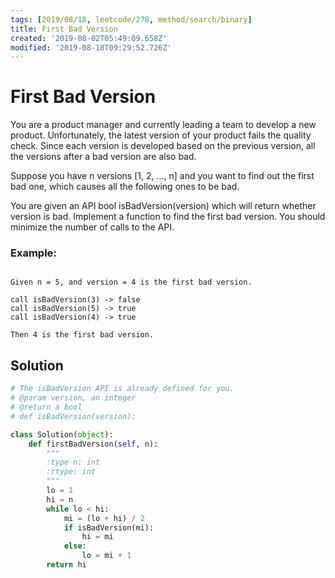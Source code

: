 ```yaml
---
tags: [2019/08/18, leetcode/278, method/search/binary]
title: First Bad Version
created: '2019-08-02T05:49:09.658Z'
modified: '2019-08-18T09:29:52.726Z'
---
```


# First Bad Version

You are a product manager and currently leading a team to develop a new product. Unfortunately, the latest version of your product fails the quality check. Since each version is developed based on the previous version, all the versions after a bad version are also bad.

Suppose you have n versions [1, 2, ..., n] and you want to find out the first bad one, which causes all the following ones to be bad.

You are given an API bool isBadVersion(version) which will return whether version is bad. Implement a function to find the first bad version. You should minimize the number of calls to the API.

### Example:

```

Given n = 5, and version = 4 is the first bad version.

call isBadVersion(3) -> false
call isBadVersion(5) -> true
call isBadVersion(4) -> true

Then 4 is the first bad version.
```

## Solution

```python
# The isBadVersion API is already defined for you.
# @param version, an integer
# @return a bool
# def isBadVersion(version):

class Solution(object):
    def firstBadVersion(self, n):
        """
        :type n: int
        :rtype: int
        """
        lo = 1
        hi = n
        while lo < hi:
            mi = (lo + hi) / 2
            if isBadVersion(mi):
                hi = mi
            else:
                lo = mi + 1
        return hi
```
